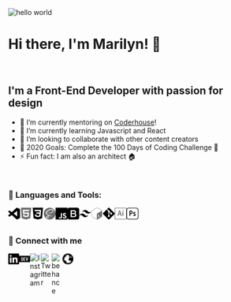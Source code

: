 <img src="https://i.ibb.co/FsPP5MT/hello-world.jpg" alt="hello world" />

# Hi there, I'm Marilyn! 👋

<br>

## I'm a Front-End Developer with passion for design

- 🔭 I’m currently mentoring on [Coderhouse](https://www.coderhouse.com/)!
- 🌱 I’m currently learning Javascript and React
- 👯 I’m looking to collaborate with other content creators
- 🥅 2020 Goals: Complete the 100 Days of Coding Challenge 🏅
- ⚡ Fun fact: I am also an architect 🏠

<br>

### 🧰 Languages and Tools:

<img align="left" alt="Visual Studio Code" width="24px" src="assets/visualstudiocode.svg">
<img align="left" alt="Html5" width="24px" src="assets/html5.svg">
<img align="left" alt="CSS3" width="24px" src="assets/css3.svg">
<img align="left" alt="SASS" width="24px" src="assets/sass.svg">
<img align="left" alt="Javascript" width="24px" src="assets/javascript.svg">
<img align="left" alt="Bootstrap" width="24px" src="assets/bootstrap.svg">
<img align="left" alt="Tailwind" width="24px" src="assets/tailwind.svg">
<img align="left" alt="Bash" width="24px" src="assets/gnubash.svg">
<img align="left" alt="Git" width="24px" src="assets/git.svg">
<img align="left" alt="Adobe Illustrator" width="24px" src="assets/adobeillustrator.svg">
<img align="left" alt="Adobe Photoshop" width="24px" src="assets/adobephotoshop.svg">

<br>
<br>

### 💬 Connect with me

[<img align="left" alt="Linkedin" width="22px" src="assets/linkedin.svg">](https://www.linkedin.com/in/marilyn-botheatoz/)
[<img align="left" alt="Linkedin" width="22px" src="assets/devdotto.svg">](https://dev.to/meryboth/)
[<img align="left" alt="Instagram" width="22px" src="https://cdn.jsdelivr.net/npm/simple-icons@v3/icons/instagram.svg" />](https://instagram.com/meryboth)
[<img align="left" alt="Twitter" width="22px" src="https://cdn.jsdelivr.net/npm/simple-icons@v3/icons/twitter.svg" />](https://twitter.com/meryboth)
[<img align="left" alt="behance" width="22px" src="https://cdn.jsdelivr.net/npm/simple-icons@v3/icons/behance.svg" />](https://www.behance.net/marilynbotheatoz)
[<img align="left" alt="marilyn botheatoz dev website" width="22px" src="https://raw.githubusercontent.com/iconic/open-iconic/master/svg/globe.svg" />](https://meryboth.github.io/marilynb/)

<br>
